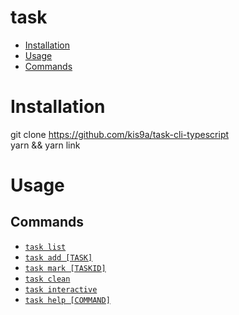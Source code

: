 task
====

<!-- toc -->
* [Installation](#usage)
* [Usage](#usage)
* [Commands](#commands)
<!-- tocstop -->

# Installation
git clone https://github.com/kis9a/task-cli-typescript  
yarn && yarn link

# Usage

## Commands
<!-- commands -->
* [`task list`](#task-list)
* [`task add [TASK]`](#task-add-task)
* [`task mark [TASKID]`](#task-mark-task)
* [`task clean`](#task-clean)
* [`task interactive`](#task-interactive)
* [`task help [COMMAND]`](#task-help-command)

